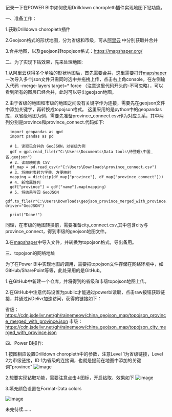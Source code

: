 记录一下在POWER BI中如何使用Drilldown choropleth插件实现地图下钻功能。

一、准备工作：

1.获取Drilldown choropleth插件

2.Geojson格式的形状地图，分为省级和市级，可从[阿里云](http://datav.aliyun.com/tools/atlas/#&lat=33.50475906922609&lng=104.2822265625&zoom=4) 中分别获取并合并

3.合并地图，以及geojson转topojson格式：https://mapshaper.org/

二、为了实现下钻效果，先来处理地图:

1.从阿里云获得多个单独的形状地图后，首先需要合并，这里需要打开[mapshaper](https://mapshaper.org/)
一次导入多个json文件只需同时选中并拖拽上传，点击右上角console，在左侧输入代码 -merge-layers target=* force （注意这里代码开头的-不可忽略），可以看到所有的图层已经合并，此时可以导出geojson地图。

2.由于省级的地图和市级的地图之间没有关键字作为连接，需要先在geojson文件中添加关键字，再转换成topojson格式。
  这里采用的是python中的geopandas库，以省级地图为例，需要先准备province_connect.csv作为对应关系，其中两列分别是province和province_connect.代码如下:

      import geopandas as gpd
      import pandas as pd
      
      # 1. 读取已合并的 GeoJSON，以省级为例
      gdf = gpd.read_file(r"C:\Users\Documents\Data tools\待整理\中国_省.geojson")
      # 2. 读取映射表 CSV
      df_map = pd.read_csv(r"C:\Users\Downloads\province_connect.csv")
      # 3. 将映射表转为字典，方便映射
      mapping = dict(zip(df_map["province"], df_map["province_connect"]))
      # 4. 新增属性列
      gdf["province"] = gdf["name"].map(mapping)
      # 5. 将结果写回 GeoJSON
      gdf.to_file(r"C:\Users\Downloads\geojson_province_merged_with_province.geojson", driver="GeoJSON")
      
      print("Done!")

  同理，在市级的地图转换前，需要准备city_connect.csv,其中包含city与province_connect，得到市级的geojson地图文件。
  
3.在[mapshaper](https://mapshaper.org/)中导入文件，并转换为topojson格式，导出备用。

三、topojson的网络地址

为了在Power BI中实现地图的调用，需要把topojson文件存储在网络环境中，如GitHub/SharePoint等等，此处采用的是GitHub。

1.在GitHub中新建一个仓库，并将得到的省级和市级topojson地图上传。

2.在GitHub中注意代码设置为public才能通过powerbi读取，点击raw按钮获取链接，并通过jsDelivr加速访问，获得的链接如下：

省级：https://cdn.jsdelivr.net/gh/rainemeow/china_geojson_map/topojson_province_merged_with_province.json
市级：https://cdn.jsdelivr.net/gh/rainemeow/china_geojson_map/topojson_city_merged_with_province.json

四、Power BI操作:

1.按图相应设置Drilldown choropleth中的参数，注意Level 1为省级链接，Level 2为市级链接，ID 1为省级的连接词，也就是提前在地图中添加的关键词"province"
![image](https://github.com/user-attachments/assets/b5dfe297-90c1-4a42-a41a-ac2a56f7a659)

2.想要实现钻取功能，需要注意点击↓图标，开启钻取，效果如下
![image](https://github.com/user-attachments/assets/f177d2fa-1d80-40e3-bd12-9d04a7166f22)

3.填充颜色设置在Format-Data colors

![image](https://github.com/user-attachments/assets/5e8e38e8-f597-47e2-9afb-9ef6e1766b47)


未完待续……
